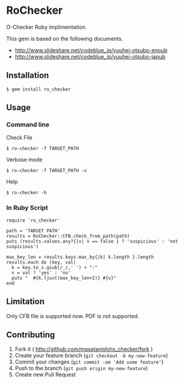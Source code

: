 # RoChecker

O-Checker Ruby implimentation.

This gem is based on the following documents.

- http://www.slideshare.net/codeblue_jp/yuuhei-otsubo-enpub
- http://www.slideshare.net/codeblue_jp/yuuhei-otsubo-japub


## Installation
	$ gem install ro_checker

## Usage
### Command line
Check File

    $ ro-checker -f TARGET_PATH

Verbose mode

    $ ro-checker -f TARGET_PATH -v

Help

    $ ro-checker -h

### In Ruby Script
    require 'ro_checker'

    path = 'TARGET PATH'
    results = RoChecker::CFB.check_from_path(path)
    puts (results.values.any?{|v| v == false } ? 'suspicious' : 'not suspicious')

    max_key_len = results.keys.max_by{|k| k.length }.length
    results.each do |key, val|
      k = key.to_s.gsub(/_/,' ') + ":"
      v = val ? 'yes' : 'no'
      puts "  #{k.ljust(max_key_len+2)} #{v}"
    end

## Limitation
Only CFB file is supported now. PDF is not supported.

## Contributing

1. Fork it ( http://github.com/masatanish/ro_checker/fork )
2. Create your feature branch (`git checkout -b my-new-feature`)
3. Commit your changes (`git commit -am 'Add some feature'`)
4. Push to the branch (`git push origin my-new-feature`)
5. Create new Pull Request
